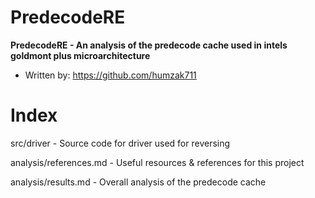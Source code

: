 # PredecodeRE

**PredecodeRE - An analysis of the predecode cache used in intels goldmont plus microarchitecture**

- Written by: https://github.com/humzak711

# Index

src/driver - Source code for driver used for reversing

analysis/references.md - Useful resources & references for this project

analysis/results.md - Overall analysis of the predecode cache